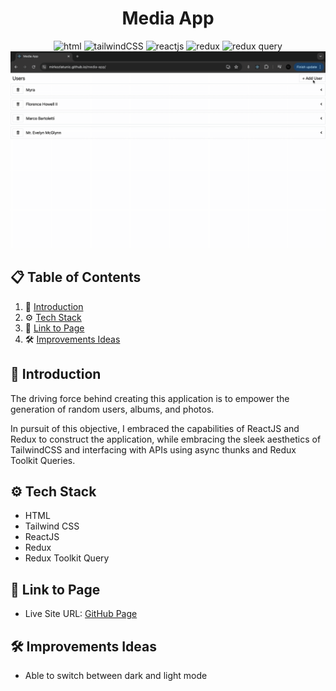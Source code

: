 <div align="center">
<h1>Media App</h1>

<img src="https://img.shields.io/badge/html5-%23E34F26.svg?style=for-the-badge&logo=html5&logoColor=white" alt="html">
<img src="https://img.shields.io/badge/tailwindcss-%2338B2AC.svg?style=for-the-badge&logo=tailwind-css&logoColor=white" alt="tailwindCSS">
<img src ="https://img.shields.io/badge/react-%2320232a.svg?style=for-the-badge&logo=react&logoColor=%2361DAFB" alt="reactjs">
<img src ="https://img.shields.io/badge/redux-%23593d88.svg?style=for-the-badge&logo=redux&logoColor=white" alt="redux">
<img src ="https://img.shields.io/badge/-React%20Query-FF4154?style=for-the-badge&logo=react%20query&logoColor=white" alt="redux query">

<img src="./src/assets/media-app.gif">
</div>

## 📋 <a name="table">Table of Contents</a>

1. 🤖 [Introduction](#introduction)
2. ⚙️ [Tech Stack](#tech-stack)
3. 🔋 [Link to Page](#link-page)
4. 🛠️ [Improvements Ideas](#improvements)

## <a name="introduction">🤖 Introduction</a>

The driving force behind creating this application is to empower the generation of random users, albums, and photos.

In pursuit of this objective, I embraced the capabilities of ReactJS and Redux to construct the application, while embracing the sleek aesthetics of TailwindCSS and interfacing with APIs using async thunks and Redux Toolkit Queries.

## <a name="tech-stack">⚙️ Tech Stack</a>

- HTML
- Tailwind CSS
- ReactJS
- Redux
- Redux Toolkit Query

## <a name="link-page">🔋 Link to Page</a>

- Live Site URL: [GitHub Page](https://mirkozlatunic.github.io/media-app/)

## <a name="improvements">🛠️ Improvements Ideas</a>

- Able to switch between dark and light mode
